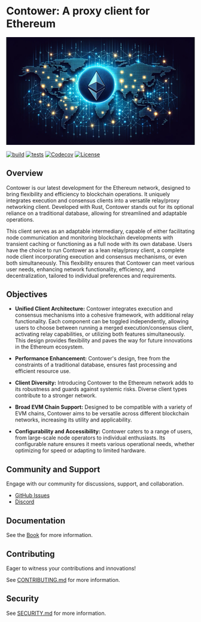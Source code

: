 # Contower: A proxy client for Ethereum

![Contower Banner](assets/repo_banner.png)

[![build](https://github.com/SanderLoman/ConTower/actions/workflows/build.yml/badge.svg)](https://github.com/SanderLoman/ConTower/actions/workflows/build.yml)
[![tests](https://github.com/SanderLoman/ConTower/actions/workflows/tests.yml/badge.svg)](https://github.com/SanderLoman/ConTower/actions/workflows/tests.yml)
[![Codecov](https://img.shields.io/codecov/c/github/SanderLoman/ConTower?token=JT1850HR9J)](https://app.codecov.io/gh/SanderLoman/ConTower)
[![License](https://img.shields.io/badge/License-Apache_2.0-blue.svg)](https://opensource.org/licenses/Apache-2.0)

## Overview

Contower is our latest development for the Ethereum network, designed to bring flexibility and efficiency to blockchain operations. It uniquely integrates execution and consensus clients into a versatile relay/proxy networking client. Developed with Rust, Contower stands out for its optional reliance on a traditional database, allowing for streamlined and adaptable operations.

This client serves as an adaptable intermediary, capable of either facilitating node communication and monitoring blockchain developments with transient caching or functioning as a full node with its own database. Users have the choice to run Contower as a lean relay/proxy client, a complete node client incorporating execution and consensus mechanisms, or even both simultaneously. This flexibility ensures that Contower can meet various user needs, enhancing network functionality, efficiency, and decentralization, tailored to individual preferences and requirements.

## Objectives

- **Unified Client Architecture:** Contower integrates execution and consensus mechanisms into a cohesive framework, with additional relay functionality. Each component can be toggled independently, allowing users to choose between running a merged execution/consensus client, activating relay capabilities, or utilizing both features simultaneously. This design provides flexibility and paves the way for future innovations in the Ethereum ecosystem.

- **Performance Enhancement:** Contower's design, free from the constraints of a traditional database, ensures fast processing and efficient resource use.

- **Client Diversity:** Introducing Contower to the Ethereum network adds to its robustness and guards against systemic risks. Diverse client types contribute to a stronger network.

- **Broad EVM Chain Support:** Designed to be compatible with a variety of EVM chains, Contower aims to be versatile across different blockchain networks, increasing its utility and applicability.

- **Configurability and Accessibility:** Contower caters to a range of users, from large-scale node operators to individual enthusiasts. Its configurable nature ensures it meets various operational needs, whether optimizing for speed or adapting to limited hardware.

## Community and Support

Engage with our community for discussions, support, and collaboration.

- [GitHub Issues](https://github.com/SanderLoman/rust-p2p/issues)
- [Discord](https://discord.gg/vHWpWsjCqx)

## Documentation

See the <a href="https://nodura.github.io/Contower/" target="_blank" rel="noopener noreferrer">Book</a> for more information.

## Contributing

Eager to witness your contributions and innovations!

See [CONTRIBUTING.md](CONTRIBUTING.md) for more information.

## Security

See [SECURITY.md](SECURITY.md) for more information.
